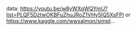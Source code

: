 data: https://youtu.be/w8yWXqWQYmU?list=PLQF5DztwOKBFuZhuJRoZ1VHy5IQ5XsFPi or https://www.kaggle.com/wwsalmon/simpl...